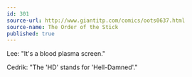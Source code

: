 ```yaml
---
id: 301
source-url: http://www.giantitp.com/comics/oots0637.html
source-name: The Order of the Stick
published: true
---
```

 Lee: "It's a blood plasma screen."

 Cedrik: "The 'HD' stands for 'Hell-Damned'."
